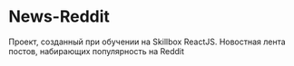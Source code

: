 # News-Reddit
Проект, созданный при обучении на Skillbox ReactJS. Новостная лента постов, набирающих популярность на Reddit
